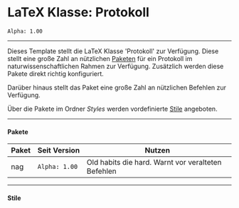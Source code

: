 # LaTeX Klasse: Protokoll
`Alpha: 1.00`

---

Dieses Template stellt die LaTeX Klasse 'Protokoll' zur Verfügung.
Diese stellt eine große Zahl an nützlichen [Paketen](#Pakete) für ein Protokoll im naturwissenschaftlichen Rahmen zur Verfügung. Zusätzlich werden diese Pakete direkt richtig konfiguriert.

Darüber hinaus stellt das Paket eine große Zahl an nützlichen Befehlen zur Verfügung.

Über die Pakete im Ordner *Styles* werden vordefinierte [Stile](#Stile) angeboten.

---
#### Pakete

Paket | <nobr>Seit Version</nobr> | Nutzen
--- | --- | ---
nag | `Alpha: 1.00` | Old habits die hard. Warnt vor veralteten Befehlen


---
#### Stile
